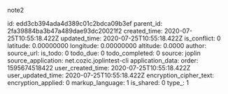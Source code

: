 note2

id: edd3cb394ada4d389c01c2bdca09b3ef
parent_id: 2fa39884ba3b47a489dae93dc20021f2
created_time: 2020-07-25T10:55:18.422Z
updated_time: 2020-07-25T10:55:18.422Z
is_conflict: 0
latitude: 0.00000000
longitude: 0.00000000
altitude: 0.0000
author: 
source_url: 
is_todo: 0
todo_due: 0
todo_completed: 0
source: joplin
source_application: net.cozic.joplintest-cli
application_data: 
order: 1595674518422
user_created_time: 2020-07-25T10:55:18.422Z
user_updated_time: 2020-07-25T10:55:18.422Z
encryption_cipher_text: 
encryption_applied: 0
markup_language: 1
is_shared: 0
type_: 1